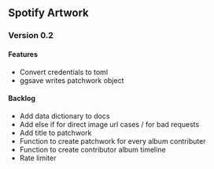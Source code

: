 ## Spotify Artwork

### Version 0.2

#### Features

* Convert credentials to toml
* ggsave writes patchwork object

#### Backlog

* Add data dictionary to docs
* Add else if for direct image url cases  / for bad requests
* Add title to patchwork
* Function to create patchwork for every album contributer
* Function to create contributor album timeline
* Rate limiter
